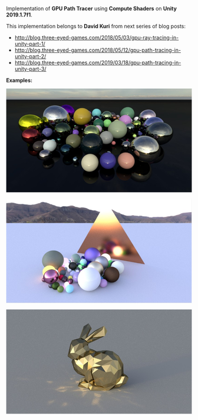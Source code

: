 Implementation of **GPU Path Tracer** using **Compute Shaders** on **Unity 2019.1.7f1**.

This implementation belongs to **David Kuri** from next series of blog posts:

- http://blog.three-eyed-games.com/2018/05/03/gpu-ray-tracing-in-unity-part-1/
- http://blog.three-eyed-games.com/2018/05/12/gpu-path-tracing-in-unity-part-2/
- http://blog.three-eyed-games.com/2019/03/18/gpu-path-tracing-in-unity-part-3/


**Examples:**

![Spheres](/example-spheres.jpg?raw=true "Spheres")

![Triangle](/example-triangle.jpg?raw=true "Triangle")

![Standford Bunny](/example-bunny.jpg?raw=true "Standford Bunny")